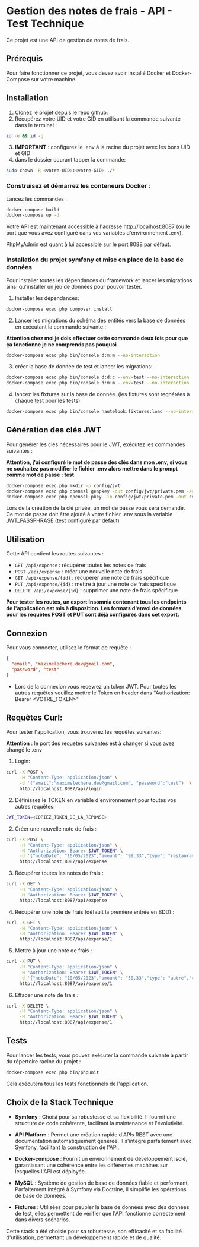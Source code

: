 # Gestion des notes de frais - API - Test Technique

Ce projet est une API de gestion de notes de frais.

## Prérequis

Pour faire fonctionner ce projet, vous devez avoir installé Docker et Docker-Compose sur votre machine. 

## Installation

1. Clonez le projet depuis le repo github.
2. Récupérez votre UID et votre GID en utilisant la commande suivante dans le terminal : 
```bash
id -u && id -g
```
3. **IMPORTANT** :  configurez le .env à la racine du projet avec les bons UID et GID
4. dans le dossier courant tapper la commande: 
```bash
sudo chown -R <votre-UID>:<votre-GID> ./*
```

### Construisez et démarrez les conteneurs Docker :

Lancez les commandes :

```bash
docker-compose build
docker-compose up -d
```


Votre API est maintenant accessible à l'adresse http://localhost:8087 (ou le port que vous avez configuré dans vos variables d'environnement .env).

PhpMyAdmin est quant à lui accessible sur le port 8088 par défaut.

### Installation du projet symfony et mise en place de la base de données

Pour installer toutes les dépendances du framework et lancer les migrations ainsi qu'installer un jeu de données pour pouvoir tester.

1. Installer les dépendances: 

```bash
docker-compose exec php composer install
```

2. Lancer les migrations du schéma des entités vers la base de données en exécutant la commande suivante :

**Attention chez moi je dois effectuer cette commande deux fois pour que ça fonctionne je ne comprends pas pouquoi**
```bash
docker-compose exec php bin/console d:m:m --no-interaction
```

3. créer la base de donnée de test et lancer les migrations: 
   
```bash
docker-compose exec php bin/console d:d:c --env=test --no-interaction
docker-compose exec php bin/console d:m:m --env=test --no-interaction
```
4. lancez les fixtures sur la base de donnée. (les fixtures sont regnérées à chaque test pour les tests)

```bash
docker-compose exec php bin/console hautelook:fixtures:load --no-interaction
```

## Génération des clés JWT

Pour générer les clés nécessaires pour le JWT, exécutez les commandes suivantes :

**Attention, j'ai configuré le mot de passe des clés dans mon .env, si vous ne souhaitez pas modifier le fichier .env alors mettre dans le prompt comme mot de passe : test**

```bash
docker-compose exec php mkdir -p config/jwt
docker-compose exec php openssl genpkey -out config/jwt/private.pem -aes256 -algorithm rsa -pkeyopt rsa_keygen_bits:4096
docker-compose exec php openssl pkey -in config/jwt/private.pem -out config/jwt/public.pem -pubout
```

Lors de la création de la clé privée, un mot de passe vous sera demandé. Ce mot de passe doit être ajouté à votre fichier .env sous la variable JWT_PASSPHRASE (test configuré par défaut)




## Utilisation

Cette API contient les routes suivantes :

- `GET /api/expense` : récupérer toutes les notes de frais
- `POST /api/expense` : créer une nouvelle note de frais
- `GET /api/expense/{id}` : récupérer une note de frais spécifique
- `PUT /api/expense/{id}` : mettre à jour une note de frais spécifique
- `DELETE /api/expense/{id}` : supprimer une note de frais spécifique

**Pour tester les routes, un export Insomnia contenant tous les endpoints de l'application est mis à disposition. Les formats d'envoi de données pour les requêtes POST et PUT sont déjà configurés dans cet export.**


## Connexion

Pour vous connecter, utilisez le format de requête :
```json
{
  "email", "maximelechere.dev@gmail.com",
  "password", "test"
}
```

- Lors de la connexion vous recevrez un token JWT. Pour toutes les autres requêtes veuillez mettre le Token en header dans "Authorization: Bearer <VOTRE_TOKEN>"


## Requêtes Curl:

Pour tester l'application, vous trouverez les requêtes suivantes: 

**Attention** : le port des requetes suivantes est à changer si vous avez changé le .env

1. Login: 

``` bash
curl -X POST \
     -H "Content-Type: application/json" \
     -d '{"email":"maximelechere.dev@gmail.com", "password":"test"}' \
     http://localhost:8087/api/login
```

2. Définissez le TOKEN en variable d'environnement pour toutes vos autres requêtes: 

```bash
JWT_TOKEN=<COPIEZ_TOKEN_DE_LA_REPONSE>
```

2. Créer une nouvelle note de frais :

``` bash
curl -X POST \
     -H "Content-Type: application/json" \
     -H "Authorization: Bearer $JWT_TOKEN" \
     -d '{"noteDate": "10/05/2023","amount": "99.33","type": "restaurant","companyName": "test"}' \
     http://localhost:8087/api/expense
```

3. Récupérer toutes les notes de frais :

``` bash
curl -X GET \
     -H "Content-Type: application/json" \
     -H "Authorization: Bearer $JWT_TOKEN" \
     http://localhost:8087/api/expense
```

4. Récupérer une note de frais (défault la première entrée en BDD) :

``` bash
curl -X GET \
     -H "Content-Type: application/json" \
     -H "Authorization: Bearer $JWT_TOKEN" \
     http://localhost:8087/api/expense/1
```

5. Mettre à jour une note de frais : 

``` bash
curl -X PUT \
     -H "Content-Type: application/json" \
     -H "Authorization: Bearer $JWT_TOKEN" \
     -d '{"noteDate": "10/05/2023","amount": "50.33","type": "autre","companyName": "test"}' \
     http://localhost:8087/api/expense/1

```

6. Effacer une note de frais :

``` bash
curl -X DELETE \
     -H "Content-Type: application/json" \
     -H "Authorization: Bearer $JWT_TOKEN" \
     http://localhost:8087/api/expense/1
```


## Tests

Pour lancer les tests, vous pouvez exécuter la commande suivante à partir du répertoire racine du projet :

```bash
docker-compose exec php bin/phpunit
```

Cela exécutera tous les tests fonctionnels de l'application.

## Choix de la Stack Technique

- **Symfony** : Choisi pour sa robustesse et sa flexibilité. Il fournit une structure de code cohérente, facilitant la maintenance et l'évolutivité.

- **API Platform** : Permet une création rapide d'APIs REST avec une documentation automatiquement générée. Il s'intègre parfaitement avec Symfony, facilitant la construction de l'API.

- **Docker-compose** : Fournit un environnement de développement isolé, garantissant une cohérence entre les différentes machines sur lesquelles l'API est déployée.

- **MySQL** : Système de gestion de base de données fiable et performant. Parfaitement intégré à Symfony via Doctrine, il simplifie les opérations de base de données.

- **Fixtures** : Utilisées pour peupler la base de données avec des données de test, elles permettent de vérifier que l'API fonctionne correctement dans divers scénarios.

Cette stack a été choisie pour sa robustesse, son efficacité et sa facilité d'utilisation, permettant un développement rapide et de qualité.
